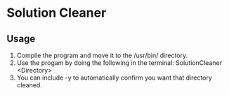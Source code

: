 # Solution Cleaner

## Usage

1. Compile the program and move it to the /usr/bin/ directory.
2. Use the progam by doing the following in the terminal: SolutionCleaner \<Directory\>
3. You can include -y to automatically confirm you want that directory cleaned.
